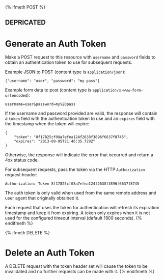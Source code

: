 {% ifmeth POST %}

## DEPRICATED

# Generate an Auth Token
Make a POST request to this resource with `username` and `password` fields to
obtain an authentication token to use for subsequent requests.

Example JSON to POST (content type is `application/json`):

    {"username": "user", "password": "my pass"}

Example form data to post (content type is `application/x-www-form-urlencoded`):

    username=user&password=my%20pass

If the username and password provided are valid, the response will contain a
`token` field with the authentication token to use and an `expires` field with
the timestamp when the token will expire:

    {
        "token": "8f17825cf08a7efea124f2638f3896f6637f8745",
        "expires": "2013-09-05T21:46:35.729Z"
    }

Otherwise, the response will indicate the error that occurred and return a 4xx
status code.

For subsequent requests, pass the token via the HTTP `Authorization` request
header:

    Authorization: Token 8f17825cf08a7efea124f2638f3896f6637f8745

The auth token is only valid when used from the same remote address and user
agent that originally obtained it.

Each request that uses the token for authentication will refresh its expiration
timestamp and keep it from expiring.  A token only expires when it is not used
for the configured timeout interval (default 1800 seconds).
{% endifmeth %}

{% ifmeth DELETE %}
# Delete an Auth Token
A DELETE request with the token header set will cause the token to be
invalidated and no further requests can be made with it.
{% endifmeth %}
